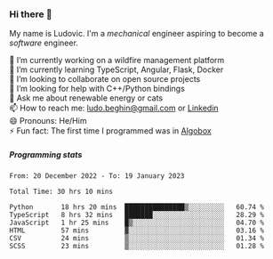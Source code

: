 ### Hi there 👋

My name is Ludovic. I'm a *mechanical* engineer aspiring to become a *software* engineer.

 🔭 I’m currently working on a wildfire management platform<br/>
 🌱 I’m currently learning TypeScript, Angular, Flask, Docker<br/>
 👯 I’m looking to collaborate on open source projects<br/>
 🤔 I’m looking for help with C++/Python bindings<br/>
 💬 Ask me about renewable energy or cats<br/>
 📫 How to reach me: ludo.beghin@gmail.com or [Linkedin](https://www.linkedin.com/in/ludovic-beghin/)<br/>
 😄 Pronouns: He/Him<br/>
 ⚡ Fun fact: The first time I programmed was in [Algobox](https://fr.wikipedia.org/wiki/Algobox)<br/>

##### Programming stats
<!--START_SECTION:waka-->

```text
From: 20 December 2022 - To: 19 January 2023

Total Time: 30 hrs 10 mins

Python       18 hrs 20 mins  ███████████████▒░░░░░░░░░   60.74 %
TypeScript   8 hrs 32 mins   ███████░░░░░░░░░░░░░░░░░░   28.29 %
JavaScript   1 hr 25 mins    █▒░░░░░░░░░░░░░░░░░░░░░░░   04.70 %
HTML         57 mins         ▓░░░░░░░░░░░░░░░░░░░░░░░░   03.16 %
CSV          24 mins         ▒░░░░░░░░░░░░░░░░░░░░░░░░   01.34 %
SCSS         23 mins         ▒░░░░░░░░░░░░░░░░░░░░░░░░   01.28 %
```

<!--END_SECTION:waka-->
